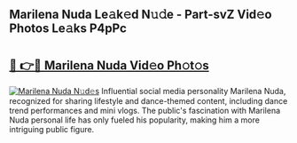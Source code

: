 ## Marilena Nuda Le𝚊k𝚎d N𝚞𝚍e - Part-svZ Vid𝚎o Photos Le𝚊ks P4pPc

# <h2><a href="http://fbcp5b7.evod.top/?m=Marilena+Nuda">🔗 👉🔴 Marilena Nuda Vid𝚎o Ph𝚘t𝚘s</a></h2>

[![Marilena Nuda N𝚞d𝚎s](https://i.imgur.com/8V9OHl7.gif)](http://fbcp5b7.evod.top/?m=Marilena+Nuda)
Influential social media personality Marilena Nuda, recognized for sharing lifestyle and dance-themed content, including dance trend performances and mini vlogs. The public's fascination with Marilena Nuda personal life has only fueled his popularity, making him a more intriguing public figure. 
